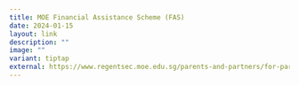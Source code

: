 ```yaml
---
title: MOE Financial Assistance Scheme (FAS)
date: 2024-01-15
layout: link
description: ""
image: ""
variant: tiptap
external: https://www.regentsec.moe.edu.sg/parents-and-partners/for-parents/moe-financial-assistance-scheme-fas/
---
```


